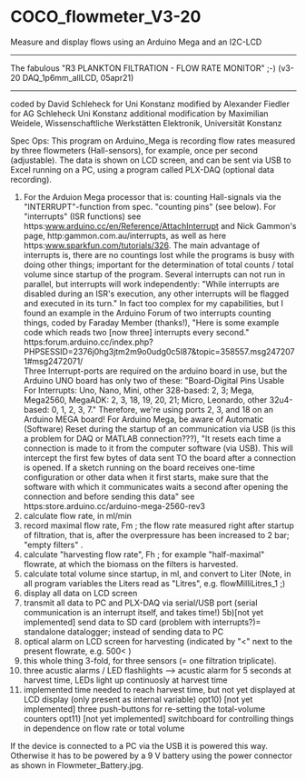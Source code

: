 # COCO_flowmeter_V3-20
Measure and display flows using an Arduino Mega and an I2C-LCD

 *********************************************************************
 The fabulous "R3 PLANKTON FILTRATION - FLOW RATE MONITOR" ;-)  (v3-20 DAQ_1p6mm_allLCD, 05apr21)

 ************************************************************************
 coded by David Schleheck for Uni Konstanz
 modified by Alexander Fiedler for AG Schleheck Uni Konstanz
 additional modification by Maximilian Weidele, Wissenschaftliche Werkstätten Elektronik, Universität Konstanz
        
 Spec Ops:
 This program on Arduino_Mega is recording flow rates measured by three flowmeters (Hall-sensors), for example, once per second (adjustable). 
 The data is shown on LCD screen, and can be sent via USB to Excel running on a PC, using a program called PLX-DAQ (optional data recording).

 1) For the Arduion Mega processor that is: counting Hall-signals via the "INTERRUPT"-function from spec. "counting pins" (see below).
    For "interrupts" (ISR functions) see https:www.arduino.cc/en/Reference/AttachInterrupt 
    and Nick Gammon's page, http:gammon.com.au/interrupts, as well as here https:www.sparkfun.com/tutorials/326. 
    The main advantage of interrupts is, there are no countings lost while the programs is busy with doing other things; important for the determination 
    of total counts / total volume since startup of the program. Several interrupts can not run in parallel, but 
    interrupts will work independently: "While interrupts are disabled during an ISR's execution, any other interrupts will be flagged and executed in its turn."
    In fact too complex for my capabilities, but I found an example in the Arduino Forum of two interrupts counting things, coded by Faraday Member (thanks!), 
    "Here is some example code which reads two [now three] interrupts every second."
    https:forum.arduino.cc/index.php?PHPSESSID=2376j0hg3jtm2m9o0udg0c5l87&topic=358557.msg2472071#msg2472071/  
    Three Interrupt-ports are required on the arduino board in use, but the Arduino UNO board has only two of these:
      "Board-Digital Pins Usable For Interrupts:
       Uno, Nano, Mini, other 328-based:  2, 3;
       Mega, Mega2560, MegaADK:           2, 3, 18, 19, 20, 21;
       Micro, Leonardo, other 32u4-based: 0, 1, 2, 3, 7."
    Therefore, we're using ports 2, 3, and 18 on an Arduino MEGA board!
    For Arduino Mega, be aware of Automatic (Software) Reset during the startup of an communication via USB 
    (is this a problem for DAQ or MATLAB connection???),
    "It resets each time a connection is made to it from the computer software (via USB).
    This will intercept the first few bytes of data sent TO the board after a connection 
    is opened. If a sketch running on the board receives one-time configuration or other
    data when it first starts, make sure that the software with which it communicates waits
    a second after opening the connection and before sending this data"
    see https:store.arduino.cc/arduino-mega-2560-rev3
 2) calculate flow rate, in ml/min
 3) record maximal flow rate, Fm ; the flow rate measured right after startup of filtration, that is, after the overpressure has been increased to 2 bar; "empty filters" .
 4) calculate "harvesting flow rate", Fh ; for example "half-maximal" flowrate, at which the biomass on the filters is harvested.
 3) calculate total volume since startup, in ml, and convert to Liter (Note, in all program variables the Liters read as "Litres", e.g. flowMilliLitres_1 ;)
 4) display all data on LCD screen
 5) transmit all data to PC and PLX-DAQ via serial/USB port (serial communication is an interrupt itself, and takes time!)
 5b)[not yet implemented] send data to SD card (problem with interrupts?)= standalone datalogger; instead of sending data to PC 
 6) optical alarm on LCD screen for harvesting (indicated by "<" next to the present flowrate, e.g. 500<   )
 7) this whole thing 3-fold, for three sensors (= one filtration triplicate).
 8) three acustic alarms  / LED flashlights --> acustic alarm for 5 seconds at harvest time, LEDs light up continuosly at harvest time
 9) implemented time needed to reach harvest time, but not yet displayed at LCD display (only present as internal variable)
 opt10) [not yet implemented] three push-buttons for re-setting the total-volume counters
 opt11) [not yet implemented] switchboard for controlling things in dependence on flow rate or total volume


If the device is connected to a PC via the USB it is powered this way. Otherwise it has to be powered by a 9 V battery using the power connector as shown in Flowmeter_Battery.jpg.
